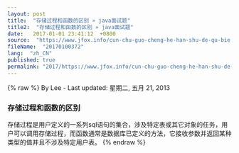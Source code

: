 ```yaml
---
layout: post
title:  "存储过程和函数的区别 » java面试题"
title2:  "存储过程和函数的区别 » java面试题"
date:   2017-01-01 23:41:12  +0800
source:  "https://www.jfox.info/cun-chu-guo-cheng-he-han-shu-de-qu-bie.html"
fileName:  "20170100372"
lang:  "zh_CN"
published: true
permalink: "2017/https://www.jfox.info/cun-chu-guo-cheng-he-han-shu-de-qu-bie.html"
---
```

{% raw %}
By Lee - Last updated: 星期二, 五月 21, 2013

### 存储过程和函数的区别

存储过程是用户定义的一系列sql语句的集合，涉及特定表或其它对象的任务，用户可以调用存储过程，而函数通常是数据库已定义的方法，它接收参数并返回某种类型的值并且不涉及特定用户表。
{% endraw %}